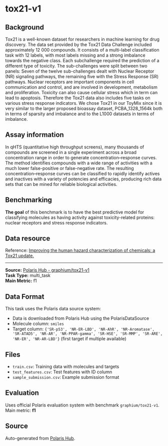 # tox21-v1

## Background
Tox21 is a well-known dataset for researchers in machine learning for drug discovery. The data set provided by the Tox21 Data Challenge included approximately 12 000 compounds. It consists of a multi-label classification task with 12 labels, with most labels missing and a strong imbalance towards the negative class. Each subchallenge required the prediction of a different type of toxicity. The sub-challenges were split between two panels: Seven of the twelve sub-challenges dealt with Nuclear Receptor (NR) signaling pathways, the remaining five with the Stress Response (SR) pathways. Nuclear receptors are important components in cell communication and control, and are involved in development,
metabolism and proliferation. Toxicity can also cause cellular stress which in term can
lead to apoptosis. Therefore the Tox21 data also includes five tasks on various stress response indicators. We chose Tox21 in our ToyMix since it is very similar to the larger proposed bioassay dataset, PCBA_1328_1564k both in terms of sparsity and imbalance and to the L1000 datasets in terms of imbalance.

## Assay information
In qHTS (quantitative high throughput screens), many thousands of compounds are screened in a single experiment across a broad concentration range in order to generate concentration–response curves. The method identifies compounds with a wide range of activities with a much lower false-positive or false-negative rate. The resulting concentration–response curves can be classified to rapidly identify actives and inactives with a variety of potencies and efficacies, producing rich data sets that can be mined for reliable biological activities.

## Benchmarking
**The goal** of this benchmark is to have the best predictive model for classifying molecules as having activity against toxicity-related proteins: nuclear receptors and stress response indicators.

## Data resource
Reference: [Improving the human hazard characterization of chemicals: a Tox21 update.](https://europepmc.org/article/MED/23603828)




---

**Source:** [Polaris Hub - graphium/tox21-v1](https://polarishub.io)  
**Task Type:** multi_task  
**Main Metric:** f1

## Data Format

This task uses the Polaris data source system:
- Data is downloaded from Polaris Hub using the PolarisDataSource
- Molecule column: `smiles`
- Target column: `{'SR-p53', 'NR-ER-LBD', 'NR-AhR', 'NR-Aromatase', 'SR-ATAD5', 'NR-AR', 'NR-PPAR-gamma', 'SR-HSE', 'SR-MMP', 'SR-ARE', 'NR-ER', 'NR-AR-LBD'}` (first target if multiple available)

## Files

- `train.csv`: Training data with molecules and targets
- `test_features.csv`: Test features with ID column
- `sample_submission.csv`: Example submission format

## Evaluation

Uses official Polaris evaluation system with benchmark `graphium/tox21-v1`.
Main metric: **f1**

## Source

Auto-generated from [Polaris Hub](https://polarishub.io/).
